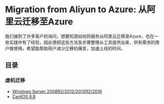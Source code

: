 # Migration from Aliyun to Azure: 从阿里云迁移至Azure

我们接到了许多客户的询问，想要知道如何将服务从阿里云迁移至Azure，也在一些实践中有了经验，因此便把这些方法及步骤整理从工具提供出来，供有需求的用户做使用，希望能帮助用户减少迁移的痛苦，加速上线的时间。

## 目录

### 虚机迁移

* [Windows Server 2008R2/2012/2012R2/2016]()
* [CentOS 6.8]()
